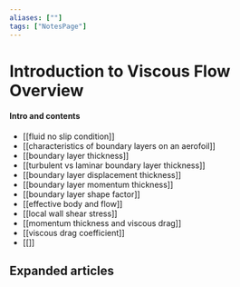 ```yaml
---
aliases: [""]
tags: ["NotesPage"]
---
```


# Introduction to Viscous Flow Overview

#### Intro and contents 
- [[fluid no slip condition]]
- [[characteristics of boundary layers on an aerofoil]]
- [[boundary layer thickness]]
- [[turbulent vs laminar boundary layer thickness]]
- [[boundary layer displacement thickness]]
- [[boundary layer momentum thickness]]
- [[boundary layer shape factor]]
- [[effective body and flow]]
- [[local wall shear stress]]
- [[momentum thickness and viscous drag]]
- [[viscous drag coefficient]]
- [[]]



## Expanded articles
